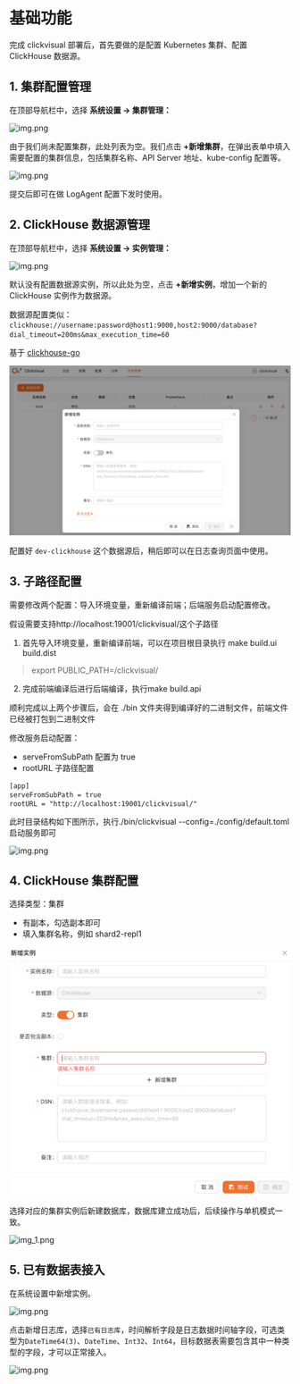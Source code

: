 # 基础功能

完成 clickvisual 部署后，首先要做的是配置 Kubernetes 集群、配置 ClickHouse 数据源。

## 1. 集群配置管理

在顶部导航栏中，选择 **系统设置 -> 集群管理：**

![img.png](../../images/instance-list.png)

由于我们尚未配置集群，此处列表为空。我们点击 **+新增集群**，在弹出表单中填入需要配置的集群信息，包括集群名称、API Server 地址、kube-config 配置等。

![img.png](../../images/k8s-create.png)

提交后即可在做 LogAgent 配置下发时使用。

## 2. ClickHouse 数据源管理

在顶部导航栏中，选择 **系统设置 -> 实例管理：**

![img.png](../../images/instance-list.png)

默认没有配置数据源实例，所以此处为空，点击 **+新增实例**，增加一个新的 ClickHouse 实例作为数据源。

数据源配置类似：`clickhouse://username:password@host1:9000,host2:9000/database?dial_timeout=200ms&max_execution_time=60`

基于 [clickhouse-go](https://github.com/ClickHouse/clickhouse-go)

![img.png](../../images/instance-create.png)

配置好 `dev-clickhouse` 这个数据源后，稍后即可以在日志查询页面中使用。

## 3. 子路径配置

需要修改两个配置：导入环境变量，重新编译前端；后端服务启动配置修改。

假设需要支持http://localhost:19001/clickvisual/这个子路径

1. 首先导入环境变量，重新编译前端，可以在项目根目录执行 make build.ui build.dist

> export PUBLIC_PATH=/clickvisual/

2. 完成前端编译后进行后端编译，执行make build.api

顺利完成以上两个步骤后，会在 ./bin 文件夹得到编译好的二进制文件，前端文件已经被打包到二进制文件



修改服务启动配置：
- serveFromSubPath 配置为 true
- rootURL 子路径配置

``` 
[app]
serveFromSubPath = true
rootURL = "http://localhost:19001/clickvisual/"
```

此时目录结构如下图所示，执行./bin/clickvisual --config=./config/default.toml 启动服务即可

![img.png](../../images/config-tree.png)

## 4. ClickHouse 集群配置

选择类型：集群
- 有副本，勾选副本即可
- 填入集群名称，例如 shard2-repl1  

![img.png](../../images/instance-create-cluster-config.png)

选择对应的集群实例后新建数据库，数据库建立成功后，后续操作与单机模式一致。

![img_1.png](../../images/database-create-cluster.png)

## 5. 已有数据表接入

在系统设置中新增实例。

![img.png](../../images/instance-manager.png)

点击新增日志库，选择`已有日志库`，时间解析字段是日志数据时间轴字段，可选类型为`DateTime64(3)`、`DateTime`、`Int32`、`Int64`，目标数据表需要包含其中一种类型的字段，才可以正常接入。

![img.png](../../images/exist-table-choice.png)

